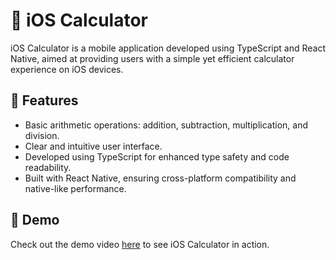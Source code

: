 # 📱 iOS Calculator

iOS Calculator is a mobile application developed using TypeScript and React Native, aimed at providing users with a simple yet efficient calculator experience on iOS devices.

## 🚀 Features

- Basic arithmetic operations: addition, subtraction, multiplication, and division.
- Clear and intuitive user interface.
- Developed using TypeScript for enhanced type safety and code readability.
- Built with React Native, ensuring cross-platform compatibility and native-like performance.

## 🎥 Demo

Check out the demo video [here](https://drive.google.com/file/d/1YIc7fu3CLmdNP8dp7BjHwE68qxnQI-HG/view?usp=sharing) to see iOS Calculator in action.
